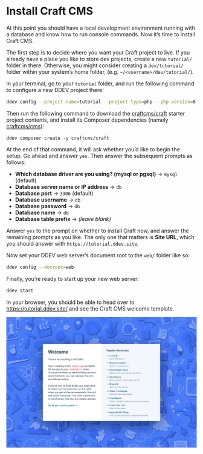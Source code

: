 # Install Craft CMS

At this point you should have a local development environment running with a database and know how to run console commands. Now it’s time to install Craft CMS.

The first step is to decide where you want your Craft project to live. If you already have a place you like to store dev projects, create a new `tutorial/` folder in there. Otherwise, you might consider creating a `dev/tutorial/` folder within your system’s home folder,  (e.g. `~/<username>/dev/tutorial/`).

In your terminal, go to your `tutorial` folder, and run the following command to configure a new DDEV project there:

```sh
ddev config --project-name=tutorial --project-type=php --php-version=8.0
```

Then run the following command to download the [craftcms/craft](https://github.com/craftcms/craft/) starter project contents, and install its Composer dependencies (namely [craftcms/cms](https://github.com/craftcms/cms/)):

```shell
ddev composer create -y craftcms/craft
```

At the end of that command, it will ask whether you’d like to begin the setup. Go ahead and answer `yes`. Then answer the subsequent prompts as follows:

- **Which database driver are you using? (mysql or pgsql)** → `mysql` (default)
- **Database server name or IP address** → `db`
- **Database port** → `3306` (default)
- **Database username** → `db`
- **Database password** → `db`
- **Database name** → `db`
- **Database table prefix** → _(leave blank)_

Answer `yes` to the prompt on whether to install Craft now, and answer the remaining prompts as you like. The only one that matters is **Site URL**, which you should answer with `https://tutorial.ddev.site`.

Now set your DDEV web server’s document root to the `web/` folder like so:

```sh
ddev config --docroot=web
```

Finally, you’re ready to start up your new web server:

```sh
ddev start
```

In your browser, you should be able to head over to <https://tutorial.ddev.site/> and see the Craft CMS welcome template.

<BrowserShot url="https://tutorial.ddev.site/" :link="true">
<img src="../images/welcome-template.png" alt="Screenshot of the Craft CMS welcome template" />
</BrowserShot>
